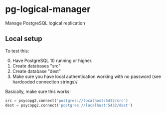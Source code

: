 # pg-logical-manager
Manage PostgreSQL logical replication

## Local setup
To test this:

0. Have PostgreSQL 10 running or higher.
1. Create databases "src"
2. Create database "dest"
3. Make sure you have local authentication working with no password (see hardcoded connection strings)/

Basically, make sure this works:

```python
src = psycopg2.connect('postgres://localhost:5432/src')
dest = psycopg2.connect('postgres://localhost:5432/dest')
```